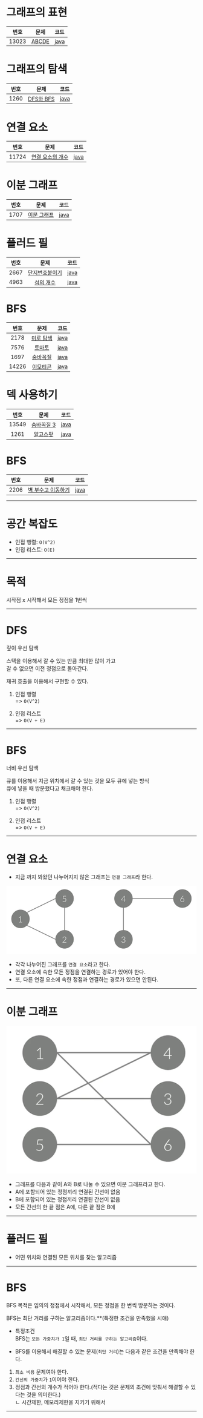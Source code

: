 # 그래프의 표현  

| 번호 | 문제 | 코드 |  
|:---:|:---:|:---|  
| 13023 | [ABCDE](https://www.acmicpc.net/problem/13023) | [java](https://github.com/hwlee9505/Algorithm/blob/master/boj/13023.java) |  

# 그래프의 탐색  

| 번호 | 문제 | 코드 |  
|:---:|:---:|:---|  
| 1260  | [DFS와 BFS](https://www.acmicpc.net/problem/1260) | [java](https://github.com/hwlee9505/Algorithm/blob/master/boj/1260.java) |  

# 연결 요소  

| 번호 | 문제 | 코드 |  
|:---:|:---:|:---|  
| 11724 | [연결 요소의 개수](https://www.acmicpc.net/problem/11724) | [java](https://github.com/hwlee9505/Algorithm/blob/master/boj/11724.java) |  

# 이분 그래프  

| 번호 | 문제 | 코드 |  
|:---:|:---:|:---|  
| 1707  | [이분 그래프](https://www.acmicpc.net/problem/1707) | [java](https://github.com/hwlee9505/Algorithm/blob/master/boj/1707.java) |

# 플러드 필

| 번호 | 문제 | 코드 |
|:---:|:---:|:---|
| 2667  | [단지번호붙이기](https://www.acmicpc.net/problem/2667) | [java](https://github.com/hwlee9505/Algorithm/blob/master/boj/2667.java) |
| 4963  | [섬의 개수](https://www.acmicpc.net/problem/4963) | [java](https://github.com/hwlee9505/Algorithm/blob/master/boj/4963.java) |

# BFS  

| 번호 | 문제 | 코드 |
|:---:|:---:|:---|
| 2178  | [미로 탐색](https://www.acmicpc.net/problem/2178) | [java](https://github.com/hwlee9505/Algorithm/blob/master/boj/2178.java) |
| 7576  | [토마토](https://www.acmicpc.net/problem/7576) | [java](https://github.com/hwlee9505/Algorithm/blob/master/boj/7576.java) |
| 1697  | [숨바꼭질](https://www.acmicpc.net/problem/1697) | [java](https://github.com/hwlee9505/Algorithm/blob/master/boj/1697.java) |
| 14226 | [이모티콘](https://www.acmicpc.net/problem/14226) | [java](https://github.com/hwlee9505/Algorithm/blob/master/boj/14226.java) |

# 덱 사용하기

| 번호 | 문제 | 코드 |
|:---:|:---:|:---|
| 13549  | [숨바꼭질 3](https://www.acmicpc.net/problem/13549) | [java](https://github.com/hwlee9505/Algorithm/blob/master/boj/13549.java) |
| 1261  | [알고스팟](https://www.acmicpc.net/problem/1261) | [java](https://github.com/hwlee9505/Algorithm/blob/master/boj/1261.java) |

# BFS

| 번호 | 문제 | 코드 |
|:---:|:---:|:---|
| 2206  | [벽 부수고 이동하기](https://www.acmicpc.net/problem/2206) | [java](https://github.com/hwlee9505/Algorithm/blob/master/boj/2206.java) |
---

# 공간 복잡도

- 인접 행렬: `O(V^2)`  
- 인접 리스트: `O(E)`  

---

# 목적  

시작점 x 시작해서 모든 정점을 1번씩  

--- 

# DFS  
깊이 우선 탐색  

스택을 이용해서 갈 수 있는 만큼 최대한 많이 가고  
갈 수 없으면 이전 정점으로 돌아간다.  

재귀 호출을 이용해서 구현할 수 있다.  

1. 인접 행렬  
=> `O(V^2)`  

2. 인접 리스트  
=> `O(V + E)`  
---

# BFS  
너비 우선 탐색  

큐를 이용해서 지금 위치에서 갈 수 있는 것을 모두 큐에 넣는 방식  
큐에 넣을 때 방문했다고 채크해야 한다.  


1. 인접 행렬  
=> `O(V^2)`  

2. 인접 리스트  
=> `O(V + E)`  


---

# 연결 요소

- 지금 까지 봐왔던 나누어지지 않은 그래프는 `연결 그래프`라 한다.  

![](/img/connectedComponent.png)  

- 각각 나누어진 그래프를 `연결 요소`라고 한다.  
- 연결 요소에 속한 모든 정점을 연결하는 경로가 있어야 한다.  
- 또, 다른 연결 요소에 속한 정점과 연결하는 경로가 있으면 안된다.  

---  

# 이분 그래프

![](/img/bipartiteGraph.png)  

- 그래프를 다음과 같이 A와 B로 나눌 수 있으면 이분 그래프라고 한다.  
- A에 포함되어 있는 정점끼리 연결된 간선이 없음  
- B에 포함되어 있는 정점끼리 연결된 간선이 없음  
- 모든 간선의 한 끝 점은 A에, 다른 끝 점은 B에  

---

# 플러드 필

- 어떤 위치와 연결된 모든 위치를 찾는 알고리즘  

---

# BFS  

BFS 목적은 임의의 정점에서 시작해서, 모든 정점을 한 번씩 방문하는 것이다.  

BFS는 최단 거리를 구하는 알고리즘이다.**(특정한 조건을 만족했을 시애)  

- 특정조건  
BFS는 `모든 가중치가 1`일 때, `최단 거리를 구하는 알고리즘`이다.  

- BFS를 이용해서 해결할 수 있는 문제(`최단 거리`)는 다음과 같은 조건을 만족해야 한다.  
1. `최소 비용` 문제여야 한다.  
2. `간선의 가중치`가 `1`이어야 한다.  
3. 정점과 간선의 개수가 적어야 한다.(적다는 것은 문제의 조건에 맞춰서 해결할 수 있다는 것을 의미한다.)  
ㄴ 시간제한, 메모리제한을 지키기 위해서  

---  
